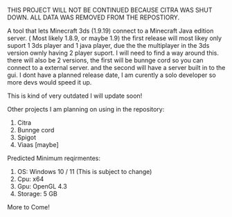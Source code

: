 THIS PROJECT WILL NOT BE CONTINUED BECAUSE CITRA WAS SHUT DOWN. ALL DATA WAS REMOVED FROM THE REPOSTIORY. 


A tool that lets Minecraft 3ds (1.9.19) connect to a Minecraft Java edition server. ( Most likely 1.8.9, or maybe 1.9)
the first release will most likey only suport 1 3ds player and 1 java player, due the the multiplayer in the 3ds version ownly having 2 player suport. I will need to find a way around this. there will also be 2 versions, the first will be bunnge cord so you can connect to a external server. and the second will have a server built in to the gui.
I dont have a planned release date, I am curently a solo developer so more devs would speed it up.

This is kind of very outdated I will update soon!

Other projects I am planning on using in the repository:
1. Citra
2. Bunnge cord
3. Spigot
4. Viaas [maybe]

Predicted Minimum reqirmentes:
1. OS: Windows 10 / 11 (This is subject to change)
2. Cpu: x64
3. Gpu: OpenGL 4.3
4. Storage: 5 GB

More to Come!
